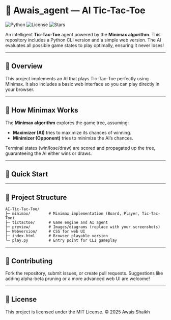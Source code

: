 # 🤖 Awais_agent — AI Tic-Tac-Toe

![Python](https://img.shields.io/badge/Python-3.8%2B-blue.svg)
![License](https://img.shields.io/badge/License-MIT-green.svg)
![Stars](https://img.shields.io/badge/Stars-★_Show_Some_Love-yellow.svg)

An intelligent **Tic-Tac-Toe** agent powered by the **Minimax algorithm**. This repository includes a Python CLI version and a simple web version. The AI evaluates all possible game states to play optimally, ensuring it never loses!

---

## 🌟 Overview
This project implements an AI that plays Tic-Tac-Toe perfectly using Minimax. It also includes a basic web interface so you can play directly in your browser.

---

## 🧠 How Minimax Works
The **Minimax algorithm** explores the game tree, assuming:
- **Maximizer (AI)** tries to maximize its chances of winning.
- **Minimizer (Opponent)** tries to minimize the AI’s chances.

Terminal states (win/lose/draw) are scored and propagated up the tree, guaranteeing the AI either wins or draws.

---

## 🚀 Quick Start
---

## 📂 Project Structure
```
AI-Tic-Tac-Toe/
├─ minimax/        # Minimax implementation (Board, Player, Tic-Tac-Toe)
├─ tictactoe/      # Game engine and AI agent
├─ preview/        # Images/diagrams (replace with your screenshots)
├─ Webversion/     # CSS for web UI
├─ index.html      # Browser playable version
└─ play.py         # Entry point for CLI gameplay
```

---

## 🤝 Contributing
Fork the repository, submit issues, or create pull requests. Suggestions like adding alpha-beta pruning or a more advanced web UI are welcome!

---

## 📜 License
This project is licensed under the MIT License. © 2025 Awais Shaikh
